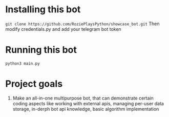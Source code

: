 # Installing this bot
`git clone https://github.com/RoziePlaysPython/showcase_bot.git`
Then modify credentials.py and add your telegram bot token
# Running this bot
`python3 main.py`
# Project goals
1. Make an all-in-one multipurpose bot, that can demonstrate certain coding aspects like working with external apis, managing per-user data storage, in-derph bot api knowledge, basic algorithm implementation

